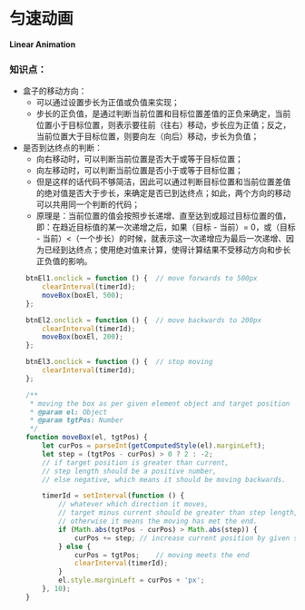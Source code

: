 # 匀速动画

**Linear Animation**

### 知识点：

* 盒子的移动方向：
  * 可以通过设置步长为正值或负值来实现；
  * 步长的正负值，是通过判断当前位置和目标位置差值的正负来确定，当前位置小于目标位置，则表示要往前（往右）移动，步长应为正值；反之，当前位置大于目标位置，则要向左（向后）移动，步长为负值；
* 是否到达终点的判断：
  * 向右移动时，可以判断当前位置是否大于或等于目标位置；
  * 向左移动时，可以判断当前位置是否小于或等于目标位置；
  * 但是这样的话代码不够简洁，因此可以通过判断目标位置和当前位置差值的绝对值是否大于步长，来确定是否已到达终点；如此，两个方向的移动可以共用同一个判断的代码；
  * 原理是：当前位置的值会按照步长递增、直至达到或超过目标位置的值，即：在趋近目标值的某一次递增之后，如果（目标 - 当前）= 0，或（目标 - 当前）<（一个步长）的时候，就表示这一次递增应为最后一次递增、因为已经到达终点；使用绝对值来计算，使得计算结果不受移动方向和步长正负值的影响。

```js
    btnEl1.onclick = function () {  // move forwards to 500px
        clearInterval(timerId);
        moveBox(boxEl, 500);
    };

    btnEl2.onclick = function () {  // move backwards to 200px
        clearInterval(timerId);
        moveBox(boxEl, 200);
    };

    btnEl3.onclick = function () {  // stop moving
        clearInterval(timerId);
    };

    /**
     * moving the box as per given element object and target position
     * @param el: Object
     * @param tgtPos: Number
     */
    function moveBox(el, tgtPos) {
        let curPos = parseInt(getComputedStyle(el).marginLeft);
        let step = (tgtPos - curPos) > 0 ? 2 : -2;
        // if target position is greater than current,
        // step length should be a positive number,
        // else negative, which means it should be moving backwards.

        timerId = setInterval(function () {
            // whatever which direction it moves,
            // target minus current should be greater than step length,
            // otherwise it means the moving has met the end.
            if (Math.abs(tgtPos - curPos) > Math.abs(step)) {
                curPos += step; // increase current position by given step length
            } else {
                curPos = tgtPos;    // moving meets the end
                clearInterval(timerId);
            }
            el.style.marginLeft = curPos + 'px';
        }, 10);
    }
```

